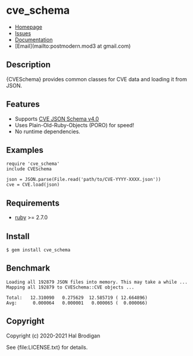 # cve_schema

* [Homepage](https://github.com/postmodern/cve_schema#readme)
* [Issues](https://github.com/postmodern/cve_schema/issues)
* [Documentation](http://rubydoc.info/gems/cve_schema/frames)
* [Email](mailto:postmodern.mod3 at gmail.com)

## Description

{CVESchema} provides common classes for CVE data and loading it from JSON.

## Features

* Supports [CVE JSON Schema v4.0]
* Uses Plain-Old-Ruby-Objects (PORO) for speed!
* No runtime dependencies.

## Examples

    require 'cve_schema'
    include CVESchema

    json = JSON.parse(File.read('path/to/CVE-YYYY-XXXX.json'))
    cve = CVE.load(json)

## Requirements

* [ruby] >= 2.7.0

## Install

    $ gem install cve_schema

## Benchmark

    Loading all 192879 JSON files into memory. This may take a while ...
    Mapping all 192879 to CVESchema::CVE objects ...
    
    Total:	 12.310090   0.275629  12.585719 ( 12.664896)
    Avg:	  0.000064   0.000001   0.000065 (  0.000066)

## Copyright

Copyright (c) 2020-2021 Hal Brodigan

See {file:LICENSE.txt} for details.

[CVE JSON Schema v4.0]: https://github.com/CVEProject/cve-schema/blob/master/schema/v4.0/DRAFT-JSON-file-format-v4.md

[ruby]: https://www.ruby-lang.org/
